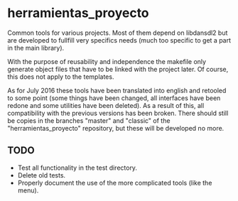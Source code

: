 # herramientas_proyecto

Common tools for various projects. Most of them depend on libdansdl2 but are developed to fullfill very specifics needs (much too specific to get a part in the main library).

With the purpose of reusability and independence the makefile only generate object files that have to be linked with the project later. Of course, this does not apply to the templates.

As for July 2016 these tools have been translated into english and retooled to some point (some things have been changed, all interfaces have been redone and some utilities have been deleted). As a result of this, all compatibility with the previous versions has been broken. There should still be copies in the branches "master" and "classic" of the "herramientas_proyecto" repository, but these will be developed no more.

## TODO

- Test all functionality in the test directory.
- Delete old tests.
- Properly document the use of the more complicated tools (like the menu).
